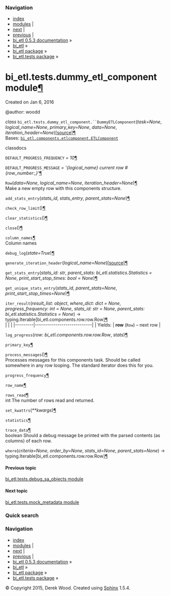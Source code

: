 ### Navigation

-   [index](genindex.md "General Index")
-   [modules](py-modindex.md "Python Module Index") |
-   [next](bi_etl.tests.mock_metadata.md "bi_etl.tests.mock_metadata module") |
-   [previous](bi_etl.tests.debug_sa_objects.md "bi_etl.tests.debug_sa_objects module") |
-   [bi\_etl 0.5.3 documentation](index.md) »
-   [bi\_etl](modules.md) »
-   [bi\_etl package](bi_etl.md) »
-   [bi\_etl.tests package](bi_etl.tests.md) »

<span id="bi-etl-tests-dummy-etl-component-module"></span>
bi\_etl.tests.dummy\_etl\_component module<a href="#module-bi_etl.tests.dummy_etl_component" class="headerlink" title="Permalink to this headline">¶</a>
========================================================================================================================================================

Created on Jan 6, 2016

@author: woodd

 *class* `bi_etl.tests.dummy_etl_component.``DummyETLComponent`<span class="sig-paren">(</span>*task=None*, *logical\_name=None*, *primary\_key=None*, *data=None*, *iteration\_header=None*<span class="sig-paren">)</span><a href="_modules/bi_etl/tests/dummy_etl_component.md#DummyETLComponent" class="reference internal"><span class="viewcode-link">[source]</span></a><a href="#bi_etl.tests.dummy_etl_component.DummyETLComponent" class="headerlink" title="Permalink to this definition">¶</a>  
Bases: <a href="bi_etl.components.etlcomponent.md#bi_etl.components.etlcomponent.ETLComponent" class="reference internal" title="bi_etl.components.etlcomponent.ETLComponent"><code class="xref py py-class docutils literal">bi_etl.components.etlcomponent.ETLComponent</code></a>

classdocs

 `DEFAULT_PROGRESS_FREQUENCY` *= 10*<a href="#bi_etl.tests.dummy_etl_component.DummyETLComponent.DEFAULT_PROGRESS_FREQUENCY" class="headerlink" title="Permalink to this definition">¶</a>  

 `DEFAULT_PROGRESS_MESSAGE` *= '{logical\_name} current row \# {row\_number:,}'*<a href="#bi_etl.tests.dummy_etl_component.DummyETLComponent.DEFAULT_PROGRESS_MESSAGE" class="headerlink" title="Permalink to this definition">¶</a>  

 `Row`<span class="sig-paren">(</span>*data=None*, *logical\_name=None*, *iteration\_header=None*<span class="sig-paren">)</span><a href="#bi_etl.tests.dummy_etl_component.DummyETLComponent.Row" class="headerlink" title="Permalink to this definition">¶</a>  
Make a new empty row with this components structure.

 `add_stats_entry`<span class="sig-paren">(</span>*stats\_id*, *stats\_entry*, *parent\_stats=None*<span class="sig-paren">)</span><a href="#bi_etl.tests.dummy_etl_component.DummyETLComponent.add_stats_entry" class="headerlink" title="Permalink to this definition">¶</a>  

 `check_row_limit`<span class="sig-paren">(</span><span class="sig-paren">)</span><a href="#bi_etl.tests.dummy_etl_component.DummyETLComponent.check_row_limit" class="headerlink" title="Permalink to this definition">¶</a>  

 `clear_statistics`<span class="sig-paren">(</span><span class="sig-paren">)</span><a href="#bi_etl.tests.dummy_etl_component.DummyETLComponent.clear_statistics" class="headerlink" title="Permalink to this definition">¶</a>  

 `close`<span class="sig-paren">(</span><span class="sig-paren">)</span><a href="#bi_etl.tests.dummy_etl_component.DummyETLComponent.close" class="headerlink" title="Permalink to this definition">¶</a>  

 `column_names`<a href="#bi_etl.tests.dummy_etl_component.DummyETLComponent.column_names" class="headerlink" title="Permalink to this definition">¶</a>  
Column names

 `debug_log`<span class="sig-paren">(</span>*state=True*<span class="sig-paren">)</span><a href="#bi_etl.tests.dummy_etl_component.DummyETLComponent.debug_log" class="headerlink" title="Permalink to this definition">¶</a>  

 `generate_iteration_header`<span class="sig-paren">(</span>*logical\_name=None*<span class="sig-paren">)</span><a href="_modules/bi_etl/tests/dummy_etl_component.md#DummyETLComponent.generate_iteration_header" class="reference internal"><span class="viewcode-link">[source]</span></a><a href="#bi_etl.tests.dummy_etl_component.DummyETLComponent.generate_iteration_header" class="headerlink" title="Permalink to this definition">¶</a>  

 `get_stats_entry`<span class="sig-paren">(</span>*stats\_id: str*, *parent\_stats: bi\_etl.statistics.Statistics = None*, *print\_start\_stop\_times: bool = None*<span class="sig-paren">)</span><a href="#bi_etl.tests.dummy_etl_component.DummyETLComponent.get_stats_entry" class="headerlink" title="Permalink to this definition">¶</a>  

 `get_unique_stats_entry`<span class="sig-paren">(</span>*stats\_id*, *parent\_stats=None*, *print\_start\_stop\_times=None*<span class="sig-paren">)</span><a href="#bi_etl.tests.dummy_etl_component.DummyETLComponent.get_unique_stats_entry" class="headerlink" title="Permalink to this definition">¶</a>  

 `iter_result`<span class="sig-paren">(</span>*result\_list: object*, *where\_dict: dict = None*, *progress\_frequency: int = None*, *stats\_id: str = None*, *parent\_stats: bi\_etl.statistics.Statistics = None*<span class="sig-paren">)</span> → typing.Iterable\[bi\_etl.components.row.row.Row\]<a href="#bi_etl.tests.dummy_etl_component.DummyETLComponent.iter_result" class="headerlink" title="Permalink to this definition">¶</a>  
|         |                            |
|---------|----------------------------|
| Yields: | **row** (`Row`) – next row |

 `log_progress`<span class="sig-paren">(</span>*row: bi\_etl.components.row.row.Row*, *stats*<span class="sig-paren">)</span><a href="#bi_etl.tests.dummy_etl_component.DummyETLComponent.log_progress" class="headerlink" title="Permalink to this definition">¶</a>  

 `primary_key`<a href="#bi_etl.tests.dummy_etl_component.DummyETLComponent.primary_key" class="headerlink" title="Permalink to this definition">¶</a>  

 `process_messages`<span class="sig-paren">(</span><span class="sig-paren">)</span><a href="#bi_etl.tests.dummy_etl_component.DummyETLComponent.process_messages" class="headerlink" title="Permalink to this definition">¶</a>  
Processes messages for this components task. Should be called somewhere in any row looping. The standard iterator does this for you.

 `progress_frequency`<a href="#bi_etl.tests.dummy_etl_component.DummyETLComponent.progress_frequency" class="headerlink" title="Permalink to this definition">¶</a>  

 `row_name`<a href="#bi_etl.tests.dummy_etl_component.DummyETLComponent.row_name" class="headerlink" title="Permalink to this definition">¶</a>  

 `rows_read`<a href="#bi_etl.tests.dummy_etl_component.DummyETLComponent.rows_read" class="headerlink" title="Permalink to this definition">¶</a>  
int The number of rows read and returned.

 `set_kwattrs`<span class="sig-paren">(</span>*\*\*kwargs*<span class="sig-paren">)</span><a href="#bi_etl.tests.dummy_etl_component.DummyETLComponent.set_kwattrs" class="headerlink" title="Permalink to this definition">¶</a>  

 `statistics`<a href="#bi_etl.tests.dummy_etl_component.DummyETLComponent.statistics" class="headerlink" title="Permalink to this definition">¶</a>  

 `trace_data`<a href="#bi_etl.tests.dummy_etl_component.DummyETLComponent.trace_data" class="headerlink" title="Permalink to this definition">¶</a>  
boolean Should a debug message be printed with the parsed contents (as columns) of each row.

 `where`<span class="sig-paren">(</span>*criteria=None*, *order\_by=None*, *stats\_id=None*, *parent\_stats=None*<span class="sig-paren">)</span> → typing.Iterable\[bi\_etl.components.row.row.Row\]<a href="#bi_etl.tests.dummy_etl_component.DummyETLComponent.where" class="headerlink" title="Permalink to this definition">¶</a>  

#### Previous topic

[bi\_etl.tests.debug\_sa\_objects module](bi_etl.tests.debug_sa_objects.md "previous chapter")

#### Next topic

[bi\_etl.tests.mock\_metadata module](bi_etl.tests.mock_metadata.md "next chapter")

### Quick search

### Navigation

-   [index](genindex.md "General Index")
-   [modules](py-modindex.md "Python Module Index") |
-   [next](bi_etl.tests.mock_metadata.md "bi_etl.tests.mock_metadata module") |
-   [previous](bi_etl.tests.debug_sa_objects.md "bi_etl.tests.debug_sa_objects module") |
-   [bi\_etl 0.5.3 documentation](index.md) »
-   [bi\_etl](modules.md) »
-   [bi\_etl package](bi_etl.md) »
-   [bi\_etl.tests package](bi_etl.tests.md) »

© Copyright 2015, Derek Wood. Created using [Sphinx](http://sphinx-doc.org/) 1.5.4.
